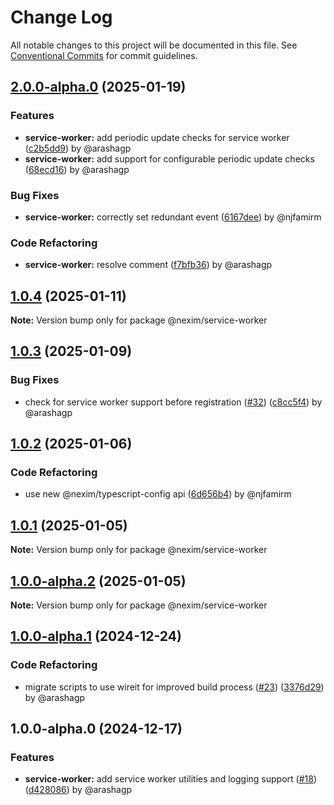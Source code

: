 # Change Log

All notable changes to this project will be documented in this file.
See [Conventional Commits](https://conventionalcommits.org) for commit guidelines.

## [2.0.0-alpha.0](https://github.com/the-nexim/nanolib/compare/@nexim/service-worker@1.0.4...@nexim/service-worker@2.0.0-alpha.0) (2025-01-19)

### Features

* **service-worker:** add periodic update checks for service worker ([c2b5dd9](https://github.com/the-nexim/nanolib/commit/c2b5dd971d39e484db4f2ca5e6fe9be6b5b4bd67)) by @arashagp
* **service-worker:** add support for configurable periodic update checks ([68ecd16](https://github.com/the-nexim/nanolib/commit/68ecd167b9c301570bc5daf18b1e2a2d62849003)) by @arashagp

### Bug Fixes

* **service-worker:** correctly set redundant event ([6167dee](https://github.com/the-nexim/nanolib/commit/6167dee8d96f790d4a5dae9037feb7f55f7c2a71)) by @njfamirm

### Code Refactoring

* **service-worker:** resolve comment ([f7bfb36](https://github.com/the-nexim/nanolib/commit/f7bfb360e3b76ee877634659a88c9beba2078766)) by @arashagp

## [1.0.4](https://github.com/the-nexim/nanolib/compare/@nexim/service-worker@1.0.3...@nexim/service-worker@1.0.4) (2025-01-11)

**Note:** Version bump only for package @nexim/service-worker

## [1.0.3](https://github.com/the-nexim/nanolib/compare/@nexim/service-worker@1.0.2...@nexim/service-worker@1.0.3) (2025-01-09)

### Bug Fixes

* check for service worker support before registration ([#32](https://github.com/the-nexim/nanolib/issues/32)) ([c8cc5f4](https://github.com/the-nexim/nanolib/commit/c8cc5f4275dedbccca8651a7673061c22295b9f5)) by @arashagp

## [1.0.2](https://github.com/the-nexim/nanolib/compare/@nexim/service-worker@1.0.1...@nexim/service-worker@1.0.2) (2025-01-06)

### Code Refactoring

* use new @nexim/typescript-config api ([6d656b4](https://github.com/the-nexim/nanolib/commit/6d656b483f27d556e59bdcec1220511c5c819cc8)) by @njfamirm

## [1.0.1](https://github.com/the-nexim/nanolib/compare/@nexim/service-worker@1.0.0-alpha.2...@nexim/service-worker@1.0.1) (2025-01-05)

**Note:** Version bump only for package @nexim/service-worker

## [1.0.0-alpha.2](https://github.com/the-nexim/nanolib/compare/@nexim/service-worker@1.0.0-alpha.1...@nexim/service-worker@1.0.0-alpha.2) (2025-01-05)

**Note:** Version bump only for package @nexim/service-worker

## [1.0.0-alpha.1](https://github.com/the-nexim/nanolib/compare/@nexim/service-worker@1.0.0-alpha.0...@nexim/service-worker@1.0.0-alpha.1) (2024-12-24)

### Code Refactoring

* migrate scripts to use wireit for improved build process ([#23](https://github.com/the-nexim/nanolib/issues/23)) ([3376d29](https://github.com/the-nexim/nanolib/commit/3376d2944332f3f28a91eba6b63a8fa981faf774)) by @arashagp

## 1.0.0-alpha.0 (2024-12-17)

### Features

* **service-worker:** add service worker utilities and logging support ([#18](https://github.com/the-nexim/nanolib/issues/18)) ([d428086](https://github.com/the-nexim/nanolib/commit/d428086dd98fbb5dfd077d14de4de8dd29ed78dc)) by @arashagp
